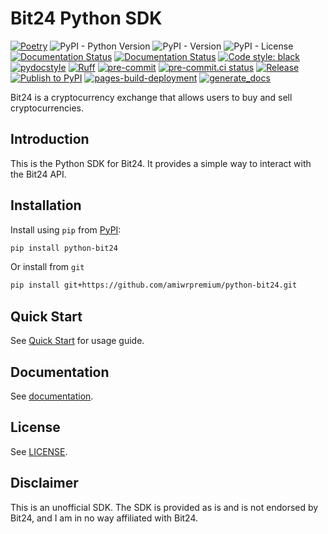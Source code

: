 # Bit24 Python SDK

[![Poetry](https://img.shields.io/endpoint?url=https://python-poetry.org/badge/v0.json)](https://python-poetry.org/)
![PyPI - Python Version](https://img.shields.io/pypi/pyversions/python-bit24)
![PyPI - Version](https://img.shields.io/pypi/v/python-bit24)
![PyPI - License](https://img.shields.io/pypi/l/python-bit24)
[![Documentation Status](https://readthedocs.org/projects/python-bitpin/badge/?version=latest)](https://python-bitpin.readthedocs.io/en/latest/?badge=latest)
[![Documentation Status](https://img.shields.io/badge/docs-mkdocs%20material-blue.svg?style=flat)](https://squidfunk.github.io/mkdocs-material/)
[![Code style: black](https://img.shields.io/badge/code%20style-black-000000.svg)](https://github.com/psf/black)
[![pydocstyle](https://img.shields.io/badge/pydocstyle-enabled-AD4CD3)](http://www.pydocstyle.org/en/stable/)
[![Ruff](https://img.shields.io/endpoint?url=https://raw.githubusercontent.com/astral-sh/ruff/main/assets/badge/v2.json)](https://github.com/astral-sh/ruff)
[![pre-commit](https://img.shields.io/badge/pre--commit-enabled-brightgreen?logo=pre-commit&logoColor=white)](https://github.com/pre-commit/pre-commit)
[![pre-commit.ci status](https://results.pre-commit.ci/badge/github/amiwrpremium/python-bitpin/master.svg)](https://results.pre-commit.ci/latest/github/amiwrpremium/python-bitpin/master)
[![Release](https://github.com/amiwrpremium/python-bit24/actions/workflows/release.yml/badge.svg)](https://github.com/amiwrpremium/python-bit24/actions/workflows/release.yml)
[![Publish to PyPI](https://github.com/amiwrpremium/python-bit24/actions/workflows/publish.yml/badge.svg)](https://github.com/amiwrpremium/python-bit24/actions/workflows/publish.yml)
[![pages-build-deployment](https://github.com/amiwrpremium/python-bit24/actions/workflows/pages/pages-build-deployment/badge.svg)](https://github.com/amiwrpremium/python-bit24/actions/workflows/pages/pages-build-deployment)
[![generate_docs](https://github.com/amiwrpremium/python-bit24/actions/workflows/gen_docs.yml/badge.svg)](https://github.com/amiwrpremium/python-bit24/actions/workflows/gen_docs.yml)

Bit24 is a cryptocurrency exchange that allows users to buy and sell cryptocurrencies.

## Introduction

This is the Python SDK for Bit24. It provides a simple way to interact with the Bit24 API.

## Installation

Install using `pip` from [PyPI](https://pypi.org/project/python-bit24/):

```bash
pip install python-bit24
```

Or install from `git`

```bash
pip install git+https://github.com/amiwrpremium/python-bit24.git
```

## Quick Start

See [Quick Start](https://python-bit24.readthedocs.io/en/latest/usage/) for usage guide.

## Documentation

See [documentation](https://python-bit24.readthedocs.io/en/latest/).

## License

See [LICENSE](LICENSE).

## Disclaimer

This is an unofficial SDK. The SDK is provided as is and is not endorsed by Bit24, and I am in no way affiliated with
Bit24.

